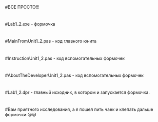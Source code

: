 #ВСЕ ПРОСТО!!!
#
#Lab1_2.exe - формочка
#
#MainFromUnit1_2.pas - код главного юнита
#
#InstructionUnit1_2.pas - код вспомогательных формочек
#
#AboutTheDeveloperUnit1_2.pas - код вспомогательных формочек
#
#Lab1_2.dpr - главный исходник, в котором и запускается формочка.
#
#Вам приятного исследования, а я пошел пить чаек и клепать дальше формочки 😪😪
